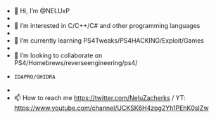 - 👋 Hi, I’m @NELUxP
- 
- 👀 I’m interested in C/C++/C# and other programming languages
- 
- 🌱 I’m currently learning PS4Tweaks/PS4HACKING/Exploit/Games
- 
- 💞️ I’m looking to collaborate on PS4/Homebrews/reverseengineering/ps4/
-     IDAPRO/GHIDRA
- 
- 📫 How to reach me https://twitter.com/NeluZacherks   /   YT: https://www.youtube.com/channel/UCKSK6H4zpg2Yh1PEhK0sIZw

<!---
NELUxP/NELUxP is a ✨ special ✨ repository because its `README.md` (this file) appears on your GitHub profile.
You can click the Preview link to take a look at your changes.
--->

